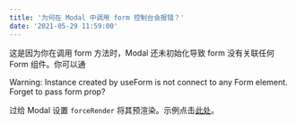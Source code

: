 ```yaml
---
title: '为何在 Modal 中调用 form 控制台会报错？'
date: '2021-05-29 11:59:00'
---   
```

这是因为你在调用 form 方法时，Modal 还未初始化导致 form 没有关联任何 Form 组件。你可以通

Warning: Instance created by useForm is not connect to any Form element. Forget to pass form prop?

过给 Modal 设置 `forceRender` 将其预渲染。示例点击[此处](https://codesandbox.io/s/antd-reproduction-template-ibu5c)。